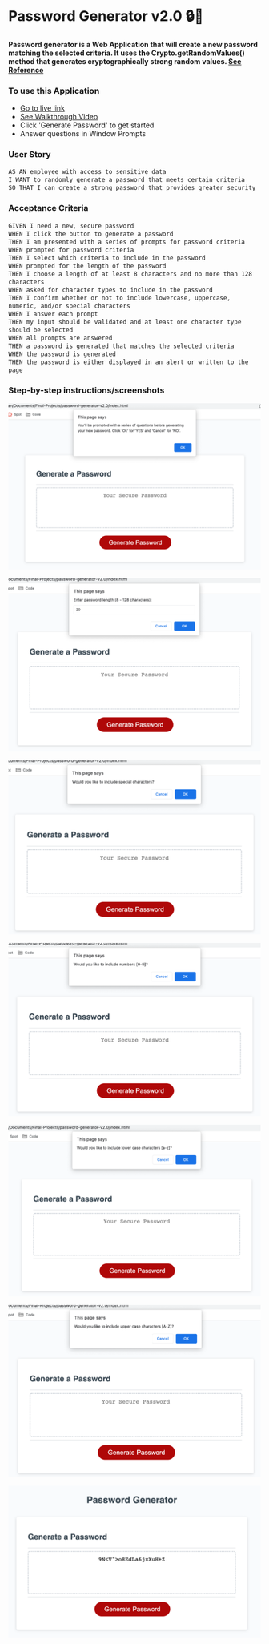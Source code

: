 # Password Generator v2.0 :lock::jack_o_lantern:

#### Password generator is a Web Application that will create a new password matching the selected criteria. It uses the Crypto.getRandomValues() method that generates cryptographically strong random values. [See Reference](https://developer.mozilla.org/en-US/docs/Web/API/Crypto/getRandomValues)

### To use this Application

- [Go to live link](https://mrahma04.github.io/password-generator-v2.0/)
- [See Walkthrough Video](https://drive.google.com/file/d/1MIRgHNxRCfFKUcL23WJnBi2zXTHFolvS/view)
- Click 'Generate Password' to get started
- Answer questions in Window Prompts

### User Story

```
AS AN employee with access to sensitive data
I WANT to randomly generate a password that meets certain criteria
SO THAT I can create a strong password that provides greater security
```

### Acceptance Criteria

```
GIVEN I need a new, secure password
WHEN I click the button to generate a password
THEN I am presented with a series of prompts for password criteria
WHEN prompted for password criteria
THEN I select which criteria to include in the password
WHEN prompted for the length of the password
THEN I choose a length of at least 8 characters and no more than 128 characters
WHEN asked for character types to include in the password
THEN I confirm whether or not to include lowercase, uppercase, numeric, and/or special characters
WHEN I answer each prompt
THEN my input should be validated and at least one character type should be selected
WHEN all prompts are answered
THEN a password is generated that matches the selected criteria
WHEN the password is generated
THEN the password is either displayed in an alert or written to the page
```

### Step-by-step instructions/screenshots

![](./assets/img/2022-04-22-07-18-44.png)

![](./assets/img/2022-04-22-07-33-34.png)

![](./assets/img/2022-04-22-07-33-54.png)

![](./assets/img/2022-04-22-07-34-08.png)

![](./assets/img/2022-04-22-07-43-17.png)

![](./assets/img/2022-04-22-07-34-35.png)

![](./assets/img/2022-04-22-07-41-01.png)